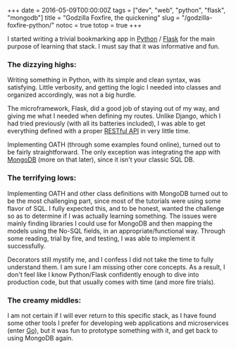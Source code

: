 +++
date = 2016-05-09T00:00:00Z
tags = ["dev", "web", "python", "flask", "mongodb"]
title = "Godzilla Foxfire, the quickening"
slug = "/godzilla-foxfire-python/"
notoc = true
totop = true
+++

I started writing a trivial bookmarking app in [Python](https://www.python.org/) / [Flask](http://flask.pocoo.org/) for the main purpose of learning that stack. I must say that it was informative and fun.

### The dizzying highs:

Writing something in Python, with its simple and clean syntax, was satisfying. Little verbosity, and getting the logic I needed into classes and organized accordingly, was not a big hurdle.

The microframework, Flask, did a good job of staying out of my way, and giving me what I needed when defining my routes. Unlike Django, which I had tried previously (with all its batteries included), I was able to get everything defined with a proper [RESTful API](http://www.restapitutorial.com/) in very little time.

Implementing OATH (through some examples found online), turned out to be fairly straightforward. The only exception was integrating the app with [MongoDB](https://www.mongodb.com/) (more on that later), since it isn't your classic SQL DB.

### The terrifying lows:

Implementing OATH and other class definitions with MongoDB turned out to be the most challenging part, since most of the tutorials were using some flavor of SQL. I fully expected this, and to be honest, wanted the challenge so as to determine if I was actually learning something. The issues were mainly finding libraries I could use for MongoDB and then mapping the models using the No-SQL fields, in an appropriate/functional way. Through some reading, trial by fire, and testing, I was able to implement it successfully.

Decorators still mystify me, and I confess I did not take the time to fully understand them. I am sure I am missing other core concepts. As a result, I don't feel like I know Python/Flask confidently enough to dive into production code, but that usually comes with time (and more fire trials).

### The creamy middles:

I am not certain if I will ever return to this specific stack, as I have found some other tools I prefer for developing web applications and microservices (enter [Go](https://golang.org/)), but it was fun to prototype something with it, and get back to using MongoDB again.
